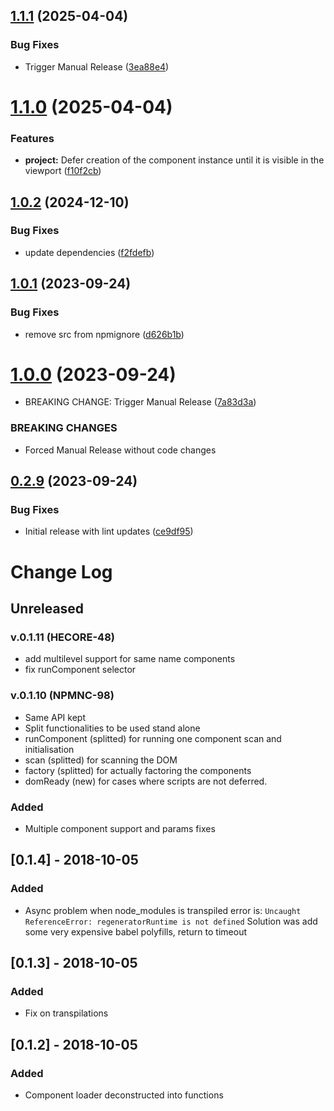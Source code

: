## [1.1.1](https://github.com/netcentric/component-loader/compare/v1.1.0...v1.1.1) (2025-04-04)


### Bug Fixes

* Trigger Manual Release ([3ea88e4](https://github.com/netcentric/component-loader/commit/3ea88e4672787cc4c4df7da248f756b72b2f5f0c))

# [1.1.0](https://github.com/netcentric/component-loader/compare/v1.0.2...v1.1.0) (2025-04-04)


### Features

* **project:** Defer creation of the component instance until it is visible in the viewport ([f10f2cb](https://github.com/netcentric/component-loader/commit/f10f2cb09cdcb9840ce7e9e06b02b1917195e328))

## [1.0.2](https://github.com/netcentric/component-loader/compare/v1.0.1...v1.0.2) (2024-12-10)


### Bug Fixes

* update dependencies ([f2fdefb](https://github.com/netcentric/component-loader/commit/f2fdefb5f7d6ce54e3c349a56f76a8bd408afccc))

## [1.0.1](https://github.com/netcentric/component-loader/compare/v1.0.0...v1.0.1) (2023-09-24)


### Bug Fixes

* remove src from npmignore ([d626b1b](https://github.com/netcentric/component-loader/commit/d626b1bcd4267f53b2474e2e51778cb0b9904976))

# [1.0.0](https://github.com/netcentric/component-loader/compare/v0.2.9...v1.0.0) (2023-09-24)


* BREAKING CHANGE: Trigger Manual Release ([7a83d3a](https://github.com/netcentric/component-loader/commit/7a83d3a6e262e47b8887b0f4f6e50a3df8d54119))


### BREAKING CHANGES

* Forced Manual Release without code changes

## [0.2.9](https://github.com/netcentric/component-loader/compare/v0.2.8...v0.2.9) (2023-09-24)


### Bug Fixes

* Initial release with lint updates ([ce9df95](https://github.com/netcentric/component-loader/commit/ce9df95a61762bc65d1a967a8cb3e6418d7d1125))

# Change Log

## Unreleased

### v.0.1.11 (HECORE-48)
- add multilevel support for same name components
- fix runComponent selector

### v.0.1.10 (NPMNC-98)
- Same API kept
- Split functionalities to be used stand alone
- runComponent (splitted) for running one component scan and initialisation
- scan (splitted) for scanning the DOM
- factory (splitted) for actually factoring the components
- domReady (new) for cases where scripts are not deferred.


### Added
- Multiple component support and params fixes

## [0.1.4] - 2018-10-05
### Added
- Async problem when node_modules is transpiled error is:
  `Uncaught ReferenceError: regeneratorRuntime is not defined`
  Solution was add some very expensive babel polyfills, return to timeout

## [0.1.3] - 2018-10-05
### Added
- Fix on transpilations

## [0.1.2] - 2018-10-05
### Added
- Component loader deconstructed into functions
